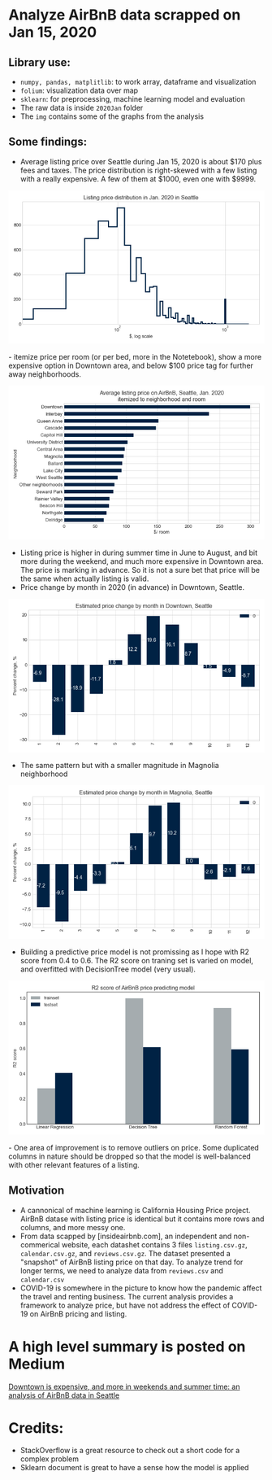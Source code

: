 # Analyze AirBnB data scrapped on Jan 15, 2020
## Library use:
- `numpy, pandas, matplitlib`: to work array, dataframe and visualization
- `folium`: visualization data over map
- `sklearn`: for preprocessing, machine learning model and evaluation 
- The raw data is inside `2020Jan` folder
- The `img` contains some of the graphs from the analysis

## Some findings:
- Average listing price over Seattle during Jan 15, 2020 is about $170 plus fees and taxes. The price distribution is right-skewed with a few listing with a really expensive. A few of them at $1000, even one with $9999.
<p>
    <img src="img/price_dist.png">
</p>
- itemize price per room (or per bed, more in the Notetebook), show a more expensive option in Downtown area, and below $100 price tag for further away neighborhoods.
<p>
    <img src="img/price_room.png">
</p>

- Listing price is higher in during summer time in June to August, and bit more during the weekend, and much more expensive in Downtown area. The price is marking in advance. So it is not a sure bet that price will be the same when actually listing is valid.
- Price change by month in 2020 (in advance) in Downtown, Seattle.
<p>
    <img src="img/month_Downtown.png">
</p>

- The same pattern but with a smaller magnitude in Magnolia neighborhood
<p>
    <img src="img/month_Magnolia.png">
</p>

- Building a predictive price model is not promissing as I hope with R2 score from 0.4 to 0.6. The R2 score on traning set is varied on model, and overfitted with DecisionTree model (very usual).
<p>
    <img src="img/r2_score.png">
</p>
- One area of improvement is to remove outliers on  price. Some duplicated columns in nature should be dropped so that the model is well-balanced with other relevant features of a listing.

## Motivation
- A cannonical of machine learning is California Housing Price project. AirBnB datase with listing price is identical but it contains more rows and columns, and more messy one.
- From data scapped by [insideairbnb.com], an independent and non-commerical website, each datashet contains 3 files `listing.csv.gz`, `calendar.csv.gz`, and `reviews.csv.gz`. The dataset presented a "snapshot" of AirBnB listing price on that day. To analyze trend for longer terms, we need to analyze data from `reviews.csv` and `calendar.csv`
- COVID-19 is somewhere in the picture to know how the pandemic affect the travel and renting business. The current analysis provides a framework to analyze price, but have not address the effect of COVID-19 on AirBnB pricing and listing.


# A high level summary is posted on Medium
[Downtown is expensive, and more in weekends and summer time: an analysis of AirBnB data in Seattle](https://binhng.medium.com/downtown-is-expensive-and-more-in-weekends-and-summer-time-an-analysis-of-airbnb-data-in-seattle-ce784bc71583)

# Credits:
- StackOverflow is a great resource to check out a short code for a complex problem
- Sklearn document is great to have a sense how the model is applied
